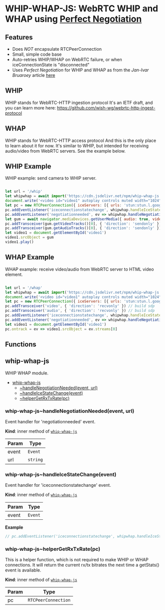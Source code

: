 [1]: https://blog.mozilla.org/webrtc/perfect-negotiation-in-webrtc/

# WHIP-WHAP-JS: WebRTC WHIP and WHAP using [Perfect Negotiation][1]

## Features
- Does *NOT* encapsulate RTCPeerConnection
- Small, simple code base
- Auto-retries WHIP/WHAP on WebRTC failure, or when iceConnectionState is "disconnected"
- Uses *Perfect Negotiation* for WHIP and WHAP as from the _Jan-Ivar Bruaroey_ article [here][1]


## WHIP
WHIP stands for WebRTC-HTTP ingestion protocol
It's an IETF draft, and you can learn more here:
https://github.com/wish-wg/webrtc-http-ingest-protocol

## WHAP
WHIP stands for WebRTC-HTTP access protocol
And this is the only place to learn about it for now.
It's similar to WHIP, but intended for receiving audio/video from WebRTC servers.
See the example below.



## WHIP Example

WHIP example: send camera to WHIP server.
```js

let url = '/whip'
let whipwhap = await import('https://cdn.jsdelivr.net/npm/whip-whap-js')
document.write('<video id="video1" autoplay controls muted width="1024" allowfullscreen/>')
let pc = new RTCPeerConnection({ iceServers: [{ urls: 'stun:stun.l.google.com:19302' }] })
pc.addEventListener('iceconnectionstatechange', whipwhap.handleIceStateChange)
pc.addEventListener('negotiationneeded', ev => whipwhap.handleNegotiationNeeded(ev, url))
let gum = await navigator.mediaDevices.getUserMedia({ audio: true, video: true })
pc.addTransceiver(gum.getVideoTracks()[0], { 'direction': 'sendonly' })
pc.addTransceiver(gum.getAudioTracks()[0], { 'direction': 'sendonly' })
let video1 = document.getElementById('video1')
video1.srcObject = gum
video1.play()

```

## WHAP Example

WHAP example: receive video/audio from WebRTC server to HTML video element. 
```js

let url = '/whap'
let whipwhap = await import('https://cdn.jsdelivr.net/npm/whip-whap-js')
document.write('<video id="video1" autoplay controls muted width="1024" allowfullscreen/>')
let pc = new RTCPeerConnection({ iceServers: [{ urls: 'stun:stun.l.google.com:19302' }] })
pc.addTransceiver('video', { 'direction': 'recvonly' }) // build sdp
pc.addTransceiver('audio', { 'direction': 'recvonly' }) // build sdp
pc.addEventListener('iceconnectionstatechange', whipwhap.handleIceStateChange)
pc.addEventListener('negotiationneeded', ev => whipwhap.handleNegotiationNeeded(ev, url))
let video1 = document.getElementById('video1')
pc.ontrack = ev => video1.srcObject = ev.streams[0]

```


## Functions
<a name="module_whip-whap-js"></a>

## whip-whap-js
WHIP WHAP module.


* [whip-whap-js](#module_whip-whap-js)
    * [~handleNegotiationNeeded(event, url)](#module_whip-whap-js..handleNegotiationNeeded)
    * [~handleIceStateChange(event)](#module_whip-whap-js..handleIceStateChange)
    * [~helperGetRxTxRate(pc)](#module_whip-whap-js..helperGetRxTxRate)

<a name="module_whip-whap-js..handleNegotiationNeeded"></a>

### whip-whap-js~handleNegotiationNeeded(event, url)
Event handler for 'negotiationneeded' event.

**Kind**: inner method of [<code>whip-whap-js</code>](#module_whip-whap-js)  

| Param | Type |
| --- | --- |
| event | <code>Event</code> | 
| url | <code>string</code> | 


<a name="module_whip-whap-js..handleIceStateChange"></a>

### whip-whap-js~handleIceStateChange(event)
Event handler for 'iceconnectionstatechange' event.

**Kind**: inner method of [<code>whip-whap-js</code>](#module_whip-whap-js)  

| Param | Type |
| --- | --- |
| event | <code>Event</code> | 

**Example**  
```js
// pc.addEventListener('iceconnectionstatechange', whipwhap.handleIceStateChange)
```
<a name="module_whip-whap-js..helperGetRxTxRate"></a>

### whip-whap-js~helperGetRxTxRate(pc)
This is a helper function, which is not required
to make WHIP or WHAP connections.
It will return the current rx/tx bitrates
the next time a getStats() event is available.

**Kind**: inner method of [<code>whip-whap-js</code>](#module_whip-whap-js)  

| Param | Type |
| --- | --- |
| pc | <code>RTCPeerConnection</code> | 

